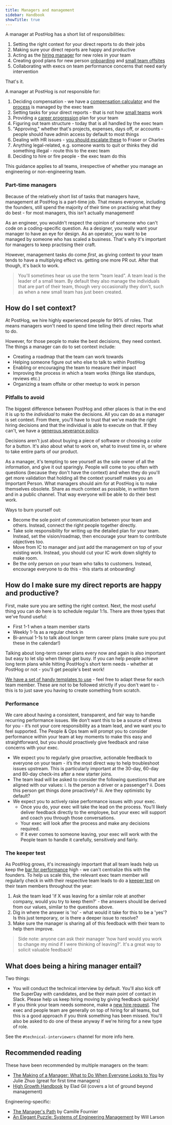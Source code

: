 ```yaml
---
title: Managers and management
sidebar: Handbook
showTitle: true
---
```


A manager at PostHog has a short list of responsibilities:
1. Setting the right context for your direct reports to do their jobs
2. Making sure your direct reports are happy and productive
3. Acting as the [hiring manager](/handbook/people/hiring-process#the-role-of-the-hiring-manager) for new roles in your team
4. Creating good plans for new person [onboarding](https://github.com/PostHog/company-internal/issues/1517#issuecomment-2411532110) and [small team offsites](/handbook/company/offsites#small-team-offsites)
5. Collaborating with execs on team performance concerns that need early intervention

That's it.

A manager at PostHog is _not_ responsible for:
1. Deciding compensation - we have a [compensation calculator](/handbook/people/compensation) and the [process](/handbook/people/compensation#pay-reviews) is managed by the exec team
2. Setting tasks for your direct reports - that is not how [small teams](/handbook/company/small-teams) work
3. Providing a [career progression](/handbook/people/career-progression) plan for your team
4. Figuring out team structure - today that is all handled by the exec team
5. "Approving," whether that's projects, expenses, days off, or accounts - people should have admin access by default to most things
6. Dealing with HR issues - [you should escalate these](/handbook/people/grievances) to Fraser or Charles
7. Anything legal-related, e.g. someone wants to quit or thinks they did something illegal - route this to the exec team
8. Deciding to hire or fire people - the exec team do this

This guidance applies to all teams, irrespective of whether you manage an engineering or non-engineering team. 

### Part-time managers

Because of the relatively short list of tasks that managers have, management at PostHog is a part-time job. That means everyone, including the founders, still spend the majority of their time on practising what they do best - for most managers, this isn't actually management!

As an engineer, you wouldn't respect the opinion of someone who can't code on a coding-specific question.
As a designer, you really want your manager to have an eye for design.
As an operator, you want to be managed by someone who has scaled a business.
That's why it's important for managers to keep practising their craft.

However, management tasks do come _first_, as giving context to your team tends to have a multiplying effect vs. getting one more PR out. After that though, it's back to work.

> You'll sometimes hear us use the term "team lead". A team lead is the leader of a small team. By default they also manage the individuals that are part of their team, though very occasionally they don't, such as when a new small team has just been created. 

## How do I set context?

At PostHog, we hire highly experienced people for 99% of roles. That means managers won't need to spend time telling their direct reports what to do.

However, for those people to make the best decisions, they need context. The things a manager can do to set context include:
- Creating a roadmap that the team can work towards
- Helping someone figure out who else to talk to within PostHog
- Enabling or encouraging the team to measure their impact
- Improving the process in which a team works (things like standups, reviews etc.)
- Organizing a team offsite or other meetup to work in person

### Pitfalls to avoid

The biggest difference between PostHog and other places is that in the end it is up to the _individual_ to make the decisions. All you can do as a manager is set context. From there, you'll have to trust that we've made the right hiring decisions and that the individual is able to execute on that. If they can't, we have a [generous severance policy](/handbook/people/compensation#severance).

Decisions aren't just about buying a piece of software or choosing a color for a button. It's also about what to work on, what to invest time in, or where to take entire parts of our product.

As a manager, it's tempting to see yourself as the sole owner of all the information, and give it out sparingly. People will come to you often with questions (because they don't have the context) and when they do you'll get more validation that holding all the context yourself makes you an Important Person. What managers should aim for at PostHog is to make themselves obsolete. Share as much context as possible, in written form and in a public channel. That way everyone will be able to do their best work. 

Ways to burn yourself out:
- Become the sole point of communication between your team and others. Instead, connect the right people together directly.
- Take sole responsibility for writing up the detailed plan for your team. Instead, set the vision/roadmap, then encourage your team to contribute objectives too. 
- Move from IC to manager and just add the management on top of your existing work. Instead, you should cut your IC work down slightly to make room.
- Be the only person on your team who talks to customers. Instead, encourage everyone to do this - this starts at onboarding!

## How do I make sure my direct reports are happy and productive?

First, make sure you are setting the right context. Next, the most useful thing you can do here is to schedule regular 1:1s. There are three types that we've found useful:
- First 1-1 when a team member starts
- Weekly 1-1s as a regular check in
- Bi-annual 1-1s to talk about longer term career plans (make sure you put these in the calendar!)

Talking about long-term career plans every now and again is also important but easy to let slip when things get busy. If you can help people achieve long term plans while hitting PostHog's short term needs - whether at PostHog or not - you'll get people's best work! 

[We have a set of handy templates to use](https://github.com/PostHog/meta/tree/main/.github/1-1-TEMPLATES) - feel free to adapt these for each team member. These are not to be followed strictly if you don't want to - this is to just save you having to create something from scratch. 

### Performance

We care about having a consistent, transparent, and fair way to handle recurring performance issues. We don’t want this to be a source of stress for you - it’s not your core responsibility as a team lead, and we want you to feel supported. The People & Ops team will prompt you to consider performance within your team at key moments to make this easy and straightforward, but you should proactively give feedback and raise concerns with your exec.

- We expect you to regularly give proactive, actionable feedback to everyone on your team - it’s the most direct way to help troubleshoot issues upstream. This is particularly important at the 30-day, 60-day and 80-day check-ins after a new starter joins.
-  The team lead will be asked to consider the following questions that are aligned with our values:
      i. Is the person a driver or a passenger?
      ii. Does this person get things done proactively?
      iii. Are they optimistic by default?
- We expect you to actively raise performance issues with your exec.
  - Once you do, your exec will take the lead on the process. You’ll likely deliver feedback directly to the employee, but your exec will support and coach you through those conversations.
  - Your exec will look after the process and make any decisions required.
  - If it ever comes to someone leaving, your exec will work with the People team to handle it carefully, sensitively and fairly.

### The keeper test

As PostHog grows, it's increasingly important that all team leads help us keep the [bar for performance](/handbook/values#youre-the-driver) high - we can't centralize this with the founders. To help us scale this, the relevant exec team member will regularly check in with their respective team leads to do a [keeper test](https://jobs.netflix.com/culture) on their team members throughout the year:

1. Ask the team lead 'if X was leaving for a similar role at another company, would you try to keep them?' - the answers should be derived from our values, similar to the questions above.
3. Dig in where the answer is 'no' - what would it take for this to be a 'yes'? Is this just temporary, or is there a deeper issue to resolve?
4. Make sure the manager is sharing all of this feedback with their team to help them improve.


> Side note: anyone can ask their manager 'how hard would you work to change my mind if I were thinking of leaving?'. It's a great way to solicit valuable feedback!

## What does being a hiring manager entail?

Two things:
- You will conduct the technical interview by default. You'll also kick off the SuperDay with candidates, and be their main point of contact in Slack. Please help us keep hiring moving by giving feedback quickly!
- If you think your team needs someone, make a [new hire request](https://github.com/PostHog/company-internal/issues/new/choose). The exec and people team are generally on top of hiring for all teams, but this is a good approach if you think something has been missed. You'll also be asked to do one of these anyway if we're hiring for a new type of role.

See the `#technical-interviewers` channel for more info here. 

## Recommended reading

These have been recommended by multiple managers on the team:
- [The Making of a Manager: What to Do When Everyone Looks to You](https://www.goodreads.com/book/show/38821039-the-making-of-a-manager) by Julie Zhuo (great for first time managers)
- [High Growth Handbook](https://www.goodreads.com/book/show/40536148-high-growth-handbook) by Elad Gil (covers a lot of ground beyond management)

Engineering-specific:
- [The Manager's Path](https://www.goodreads.com/en/book/show/33369254) by Camille Fournier
- [An Elegant Puzzle: Systems of Engineering Management](https://www.goodreads.com/en/book/show/45303387) by Will Larson

